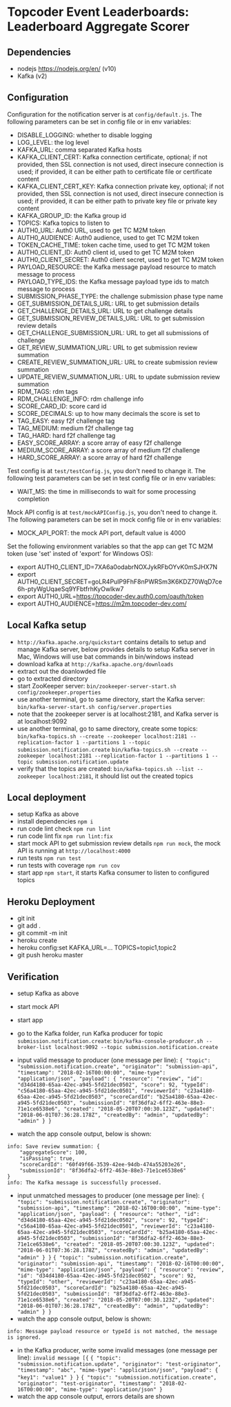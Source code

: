 # Topcoder Event Leaderboards: Leaderboard Aggregate Scorer

## Dependencies

- nodejs https://nodejs.org/en/ (v10)
- Kafka (v2)

## Configuration

Configuration for the notification server is at `config/default.js`.
The following parameters can be set in config file or in env variables:

- DISABLE_LOGGING: whether to disable logging
- LOG_LEVEL: the log level
- KAFKA_URL: comma separated Kafka hosts
- KAFKA_CLIENT_CERT: Kafka connection certificate, optional;
    if not provided, then SSL connection is not used, direct insecure connection is used;
    if provided, it can be either path to certificate file or certificate content
- KAFKA_CLIENT_CERT_KEY: Kafka connection private key, optional;
    if not provided, then SSL connection is not used, direct insecure connection is used;
    if provided, it can be either path to private key file or private key content
- KAFKA_GROUP_ID: the Kafka group id
- TOPICS: Kafka topics to listen to
- AUTH0_URL: Auth0 URL, used to get TC M2M token
- AUTH0_AUDIENCE: Auth0 audience, used to get TC M2M token
- TOKEN_CACHE_TIME: token cache time, used to get TC M2M token
- AUTH0_CLIENT_ID: Auth0 client id, used to get TC M2M token
- AUTH0_CLIENT_SECRET: Auth0 client secret, used to get TC M2M token
- PAYLOAD_RESOURCE: the Kafka message payload resource to match message to process
- PAYLOAD_TYPE_IDS: the Kafka message payload type ids to match message to process
- SUBMISSION_PHASE_TYPE: the challenge submission phase type name
- GET_SUBMISSION_DETAILS_URL: URL to get submission details
- GET_CHALLENGE_DETAILS_URL: URL to get challenge details
- GET_SUBMISSION_REVIEW_DETAILS_URL: URL to get submission review details
- GET_CHALLENGE_SUBMISSION_URL: URL to get all submissions of challenge
- GET_REVIEW_SUMMATION_URL: URL to get submission review summation
- CREATE_REVIEW_SUMMATION_URL: URL to create submission review summation
- UPDATE_REVIEW_SUMMATION_URL: URL to update submission review summation
- RDM_TAGS: rdm tags
- RDM_CHALLENGE_INFO: rdm challenge info
- SCORE_CARD_ID: score card id
- SCORE_DECIMALS: up to how many decimals the score is set to
- TAG_EASY: easy f2f challenge tag
- TAG_MEDIUM: medium f2f challenge tag
- TAG_HARD: hard f2f challenge tag
- EASY_SCORE_ARRAY: a score array of easy f2f challenge
- MEDIUM_SCORE_ARRAY: a score array of medium f2f challenge
- HARD_SCORE_ARRAY: a score array of hard f2f challenge


Test config is at `test/testConfig.js`, you don't need to change it.
The following test parameters can be set in test config file or in env variables:

- WAIT_MS: the time in milliseconds to wait for some processing completion


Mock API config is at `test/mockAPIConfig.js`, you don't need to change it.
The following parameters can be set in mock config file or in env variables:

- MOCK_API_PORT: the mock API port, default value is 4000


Set the following environment variables so that the app can get TC M2M token (use 'set' insted of 'export' for Windows OS):
- export AUTH0_CLIENT_ID=7XA6a0odabrNOXJykRFbOYvK0mSJHX7N
- export AUTH0_CLIENT_SECRET=goLR4PuIP9FhF8nPWRSm3K6KDZ70WqD7ce6h-ptyWgUqaeSq9YFbtfrhKyOwIkw7
- export AUTH0_URL=https://topcoder-dev.auth0.com/oauth/token
- export AUTH0_AUDIENCE=https://m2m.topcoder-dev.com/


## Local Kafka setup

- `http://kafka.apache.org/quickstart` contains details to setup and manage Kafka server,
  below provides details to setup Kafka server in Mac, Windows will use bat commands in bin/windows instead
- download kafka at `http://kafka.apache.org/downloads`
- extract out the doanlowded file
- go to extracted directory
- start ZooKeeper server:
  `bin/zookeeper-server-start.sh config/zookeeper.properties`
- use another terminal, go to same directory, start the Kafka server:
  `bin/kafka-server-start.sh config/server.properties`
- note that the zookeeper server is at localhost:2181, and Kafka server is at localhost:9092
- use another terminal, go to same directory, create some topics:
  `bin/kafka-topics.sh --create --zookeeper localhost:2181 --replication-factor 1 --partitions 1 --topic submission.notification.create`
  `bin/kafka-topics.sh --create --zookeeper localhost:2181 --replication-factor 1 --partitions 1 --topic submission.notification.update`
- verify that the topics are created:
  `bin/kafka-topics.sh --list --zookeeper localhost:2181`,
  it should list out the created topics

## Local deployment

- setup Kafka as above
- install dependencies `npm i`
- run code lint check `npm run lint`
- run code lint fix `npm run lint:fix`
- start mock API to get submission review details `npm run mock`,
  the mock API is running at `http://localhost:4000`
- run tests `npm run test`
- run tests with coverage `npm run cov`
- start app `npm start`, it starts Kafka consumer to listen to configured topics


## Heroku Deployment

- git init
- git add .
- git commit -m init
- heroku create
- heroku config:set KAFKA_URL=... TOPICS=topic1,topic2
- git push heroku master


## Verification

- setup Kafka as above
- start mock API
- start app

- go to the Kafka folder, run Kafka producer for topic `submission.notification.create`:
  `bin/kafka-console-producer.sh --broker-list localhost:9092 --topic submission.notification.create`

- input valid message to producer (one message per line):
  `{ "topic": "submission.notification.create", "originator": "submission-api", "timestamp": "2018-02-16T00:00:00", "mime-type": "application/json", "payload": { "resource": "review", "id": "d34d4180-65aa-42ec-a945-5fd21dec0502", "score": 92, "typeId": "c56a4180-65aa-42ec-a945-5fd21dec0501", "reviewerId": "c23a4180-65aa-42ec-a945-5fd21dec0503", "scoreCardId": "b25a4180-65aa-42ec-a945-5fd21dec0503", "submissionId": "8f36dfa2-6ff2-463e-88e3-71e1ce6538e6", "created": "2018-05-20T07:00:30.123Z", "updated": "2018-06-01T07:36:28.178Z", "createdBy": "admin", "updatedBy": "admin" } }`
- watch the app console output, below is shown:
```
info: Save review summation: {
    "aggregateScore": 100,
    "isPassing": true,
    "scoreCardId": "60f49f66-3539-42ee-94db-474a55203e26",
    "submissionId": "8f36dfa2-6ff2-463e-88e3-71e1ce6538e6"
}
info: The Kafka message is successfully processed.
```

- input unmatched messages to producer (one message per line):
  `{ "topic": "submission.notification.create", "originator": "submission-api", "timestamp": "2018-02-16T00:00:00", "mime-type": "application/json", "payload": { "resource": "other", "id": "d34d4180-65aa-42ec-a945-5fd21dec0502", "score": 92, "typeId": "c56a4180-65aa-42ec-a945-5fd21dec0501", "reviewerId": "c23a4180-65aa-42ec-a945-5fd21dec0503", "scoreCardId": "b25a4180-65aa-42ec-a945-5fd21dec0503", "submissionId": "8f36dfa2-6ff2-463e-88e3-71e1ce6538e6", "created": "2018-05-20T07:00:30.123Z", "updated": "2018-06-01T07:36:28.178Z", "createdBy": "admin", "updatedBy": "admin" } }`
  `{ "topic": "submission.notification.create", "originator": "submission-api", "timestamp": "2018-02-16T00:00:00", "mime-type": "application/json", "payload": { "resource": "review", "id": "d34d4180-65aa-42ec-a945-5fd21dec0502", "score": 92, "typeId": "other", "reviewerId": "c23a4180-65aa-42ec-a945-5fd21dec0503", "scoreCardId": "b25a4180-65aa-42ec-a945-5fd21dec0503", "submissionId": "8f36dfa2-6ff2-463e-88e3-71e1ce6538e6", "created": "2018-05-20T07:00:30.123Z", "updated": "2018-06-01T07:36:28.178Z", "createdBy": "admin", "updatedBy": "admin" } }`
- watch the app console output, below is shown:
```
info: Message payload resource or typeId is not matched, the message is ignored.
```

- in the Kafka producer, write some invalid messages (one message per line):
  `invalid message [{`
  `{ "topic": "submission.notification.update", "originator": "test-originator", "timestamp": "abc", "mime-type": "application/json", "payload": { "key1": "value1" } }`
  `{ "topic": "submission.notification.create", "originator": "test-originator", "timestamp": "2018-02-16T00:00:00", "mime-type": "application/json" }`
- watch the app console output, errors details are shown
